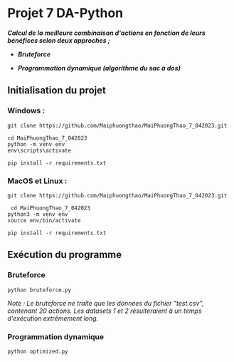 # Projet 7 DA-Python
***Calcul de la meilleure combinaison d'actions en fonction de leurs bénéfices selon deux approches ;***

- ***Bruteforce***

- ***Programmation dynamique (algorithme du sac à dos)***


## Initialisation du projet

### Windows :
    git clone https://github.com/Maiphuongthao/MaiPhuongThao_7_042023.git

    cd MaiPhuongThao_7_042023
    python -m venv env 
    env\scripts\activate

    pip install -r requirements.txt


### MacOS et Linux :
    git clone https://github.com/Maiphuongthao/MaiPhuongThao_7_042023.git

     cd MaiPhuongThao_7_042023
    python3 -m venv env 
    source env/bin/activate

    pip install -r requirements.txt



## Exécution du programme

### Bruteforce

    python bruteforce.py


*Note : Le bruteforce ne traîte que les données du fichier "test.csv", contenant 20 actions. Les datasets 1 et 2 résulteraient à un temps d'exécution extrêmement long.*

### Programmation dynamique

    python optimized.py

